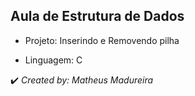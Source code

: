 <h2>Aula de Estrutura de Dados</h2>

* Projeto: Inserindo e Removendo pilha

* Linguagem: C

✔️ _Created by: Matheus Madureira_
